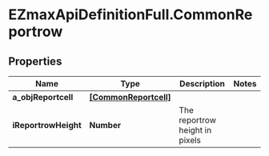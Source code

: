 # EZmaxApiDefinitionFull.CommonReportrow

## Properties

Name | Type | Description | Notes
------------ | ------------- | ------------- | -------------
**a_objReportcell** | [**[CommonReportcell]**](CommonReportcell.md) |  | 
**iReportrowHeight** | **Number** | The reportrow height in pixels | 


